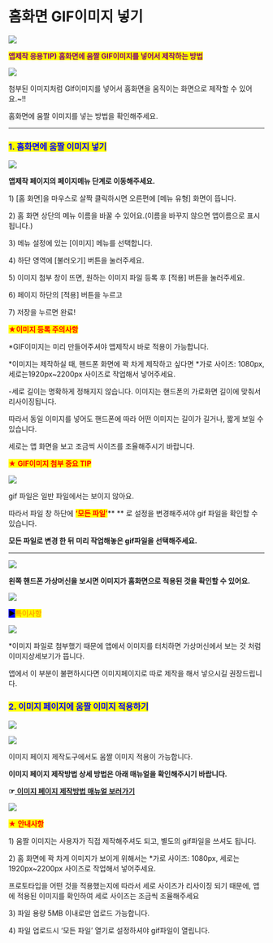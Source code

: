 # 홈화면 GIF이미지 넣기

![](https://wp.swing2app.co.kr/wp-content/uploads/2018/09/%ED%99%88%ED%99%94%EB%A9%B4-%EC%9B%80%EC%A7%A4-1024x282.png)

<mark style="color:purple;">**앱제작 응용TIP) 홈화면에 움짤 GIF이미지를 넣어서 제작하는 방법**</mark>

![](https://wp.swing2app.co.kr/wp-content/uploads/2018/09/%EB%85%B9%ED%99%94\_2020\_12\_14\_17\_02\_03\_789.gif)

첨부된 이미지처럼 GIf이미지를 넣어서 홈화면을 움직이는 화면으로 제작할 수 있어요.\~!!

홈화면에 움짤 이미지를 넣는 방법을 확인해주세요.

***

### <mark style="color:blue;">**1. 홈화면에 움짤 이미지 넣기**</mark>

![](https://wp.swing2app.co.kr/wp-content/uploads/2018/09/%ED%99%88%ED%99%94%EB%A9%B4%EC%9D%B4%EB%AF%B8%EC%A7%80-new1.png)

**앱제작 페이지의 페이지메뉴 단계로 이동해주세요.** &#x20;

1\) \[홈 화면]을 마우스로 살짝 클릭하시면 오른편에 \[메뉴 유형] 화면이 뜹니다.

2\) 홈 화면 상단의 메뉴 이름을 바꿀 수 있어요.(이름을 바꾸지 않으면 앱이름으로 표시됩니다.)

3\) 메뉴 설정에 있는 \[이미지] 메뉴를 선택합니다.

4\) 하단 영역에 \[불러오기] 버튼을 눌러주세요.

5\) 이미지 첨부 창이 뜨면, 원하는 이미지 파일 등록 후 \[적용] 버튼을 눌러주세요.

6\) 페이지 하단의 \[적용] 버튼을 누르고

7\) 저장을 누르면 완료!



<mark style="color:red;">**★이미지 등록 주의사항**</mark>

\*GIF이미지는 미리 만들어주셔야 앱제작시 바로 적용이 가능합니다.

\*이미지는 제작하실 때, 핸드폰 화면에 꽉 차게 제작하고 싶다면 \*가로 사이즈: 1080px, 세로는1920px\~2200px 사이즈로 작업해서 넣어주세요.

\-세로 길이는 명확하게 정해지지 않습니다. 이미지는 핸드폰의 가로화면 길이에 맞춰서 리사이징됩니다.&#x20;

따라서 동일 이미지를 넣어도 핸드폰에 따라 어떤 이미지는 길이가 길거나, 짧게 보일 수 있습니다.

세로는 앱 화면을 보고 조금씩 사이즈를 조율해주시기 바랍니다.



<mark style="color:red;">**★ GIF이미지 첨부 중요 TIP**</mark>

![](https://wp.swing2app.co.kr/wp-content/uploads/2018/09/%ED%99%88%ED%99%94%EB%A9%B4%EC%9B%80%EC%A7%A4NEW1.png)

gif 파일은 일반 파일에서는 보이지 않아요.

따라서 파일 창 하단에 <mark style="color:red;">**‘모든 파일’**</mark>** ** 로 설정을 변경해주셔야 gif 파일을 확인할 수 있습니다.

**모든 파일로 변경 한 뒤 미리 작업해놓은 gif파일을 선택해주세요.**

****

![](https://wp.swing2app.co.kr/wp-content/uploads/2018/09/%EB%85%B9%ED%99%94\_2020\_12\_14\_17\_03\_32\_111.gif)

**왼쪽 핸드폰 가상머신을 보시면 이미지가 홈화면으로 적용된 것을 확인할 수 있어요.**

![](https://wp.swing2app.co.kr/wp-content/uploads/2020/09/%EC%BA%A1%EC%B2%9833.png)

<mark style="background-color:blue;">**▶**</mark><mark style="color:orange;">**특이사항**</mark>

![](https://wp.swing2app.co.kr/wp-content/uploads/2018/09/%EB%85%B9%ED%99%94\_2020\_12\_14\_17\_34\_20\_516.gif)

\*이미지 파일로 첨부했기 때문에 앱에서 이미지를 터치하면 가상머신에서 보는 것 처럼 이미지상세보기가 뜹니다.

앱에서 이 부분이 불편하시다면 이미지페이지로 따로 제작을 해서 넣으시길 권장드립니다.



### <mark style="color:blue;">**2. 이미지 페이지에 움짤 이미지 적용하기**</mark>

![](https://wp.swing2app.co.kr/wp-content/uploads/2018/09/%EB%85%B9%ED%99%94\_2020\_12\_14\_17\_02\_03\_789.gif)

![](https://wp.swing2app.co.kr/wp-content/uploads/2018/09/%EB%85%B9%ED%99%94\_2020\_12\_14\_17\_05\_58\_64.gif)

이미지 페이지 제작도구에서도 움짤 이미지 적용이 가능합니다.

**이미지 페이지 제작방법 상세 방법은 아래 매뉴얼을 확인해주시기 바랍니다.**

**☞**[ **이미지 페이지 제작방법 매뉴얼 보러가기**](../v2/pagemenu/imagepage.md)

![](https://wp.swing2app.co.kr/wp-content/uploads/2020/09/%EC%BA%A1%EC%B2%9833.png)

<mark style="color:red;">**★ 안내사항**</mark>

1\) 움짤 이미지는 사용자가 직접 제작해주셔도 되고, 별도의  gif파일을 쓰셔도 됩니다.

2\) 홈 화면에 꽉 차게 이미지가 보이게 위해서는  \*가로 사이즈: 1080px, 세로는1920px\~2200px 사이즈로 작업해서 넣어주세요.

프로토타입을 어떤 것을 적용했는지에 따라서 세로 사이즈가 리사이징 되기 때문에, 앱에 적용된 이미지를 확인하여 세로 사이즈는 조금씩 조율해주세요

3\) 파일 용량 5MB 이내로만 업로드 가능합니다.

4\) 파일 업로드시 ‘모든 파일’ 열기로 설정하셔야 gif파일이 열립니다.
